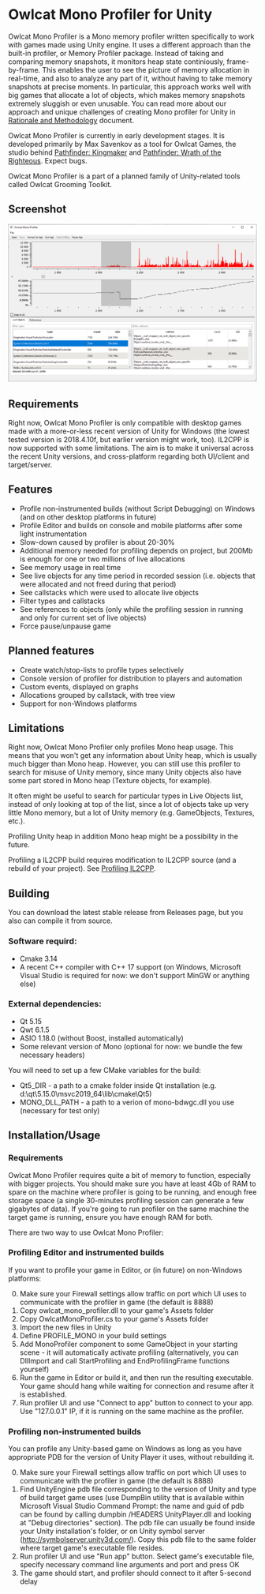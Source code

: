 # Owlcat Mono Profiler for Unity

Owlcat Mono Profiler is a Mono memory profiler written specifically to work with games made using Unity engine. It uses a different approach than the built-in profiler, or Memory Profiler package. Instead of taking and comparing memory snapshots, it monitors heap state continiously, frame-by-frame. This enables the user to see the picture of memory allocation in real-time, and also to analyze any part of it, without having to take memory snapshots at precise moments. In particular, this approach works well with big games that allocate a lot of objects, which makes memory snapshots extremely sluggish or even unusable. You can read more about our approach and unique challenges of creating Mono profiler for Unity in [Rationale and Methodology](doc/Rationale.md) document.

Owlcat Mono Profiler is currently in early development stages. It is developed primarily by Max Savenkov as a tool for Owlcat Games, the studio behind [Pathfinder: Kingmaker](https://kingmaker.owlcatgames.com/) and [Pathfinder: Wrath of the Righteous](https://wrath.owlcatgames.com/). Expect bugs.

Owlcat Mono Profiler is a part of a planned family of Unity-related tools called Owlcat Grooming Toolkit.

## Screenshot

![Profiler UI screenshot](doc/current_screen.png)

## Requirements

Right now, Owlcat Mono Profiler is only compatible with desktop games made with a more-or-less recent version of Unity for Windows (the lowest tested version is 2018.4.10f, but earlier version might work, too). IL2CPP is now supported with some limitations. The aim is to make it universal across the recent Unity versions, and cross-platform regarding both UI/client and target/server.

## Features
* Profile non-instrumented builds (without Script Debugging) on Windows (and on other desktop platforms in future)
* Profile Editor and builds on console and mobile platforms after some light instrumentation
* Slow-down caused by profiler is about 20-30%
* Additional memory needed for profiling depends on project, but 200Mb is enough for one or two millions of live allocations
* See memory usage in real time
* See live objects for any time period in recorded session (i.e. objects that were allocated and not freed during that period)
* See callstacks which were used to allocate live objects
* Filter types and callstacks
* See references to objects (only while the profiling session in running and only for current set of live objects)
* Force pause/unpause game

## Planned features
* Create watch/stop-lists to profile types selectively
* Console version of profiler for distribution to players and automation
* Custom events, displayed on graphs
* Allocations grouped by callstack, with tree view
* Support for non-Windows platforms

## Limitations

Right now, Owlcat Mono Profiler only profiles Mono heap usage. This means that you won't get any information about Unity heap, which is usually much bigger than Mono heap. However, you can still use this profiler to search for misuse of Unity memory, since many Unity objects also have some part stored in Mono heap (Texture objects, for example).

It often might be useful to search for particular types in Live Objects list, instead of only looking at top of the list, since a lot of objects take up very little Mono memory, but a lot of Unity memory (e.g. GameObjects, Textures, etc.).

Profiling Unity heap in addition Mono heap might be a possibility in the future.

Profiling a IL2CPP build requires modification to IL2CPP source (and a rebuild of your project). See [Profiling IL2CPP](doc/il2cpp.md).

## Building

You can download the latest stable release from Releases page, but you also can compile it from source.

### Software requird:

* Cmake 3.14
* A recent C++ compiler with C++ 17 support (on Windows, Microsoft Visual Studio is required for now: we don't support MinGW or anything else)

### External dependencies:

* Qt 5.15
* Qwt 6.1.5
* ASIO 1.18.0 (without Boost, installed automatically)
* Some relevant version of Mono (optional for now: we bundle the few necessary headers)

You will need to set up a few CMake variables for the build:

* Qt5_DIR - a path to a cmake folder inside Qt installation (e.g. d:\qt\5.15.0\msvc2019_64\lib\cmake\Qt5\)
* MONO_DLL_PATH - a path to a verion of mono-bdwgc.dll you use (necessary for test only)

## Installation/Usage

### Requirements

Owlcat Mono Profiler requires quite a bit of memory to function, especially with bigger projects. You should make sure you have at least 4Gb of RAM to spare on the machine where profiler is going to be running, and enough free storage space (a single 30-minutes profiling session can generate a few gigabytes of data). If you're going to run profiler on the same machine the target game is running, ensure you have enough RAM for both.

There are two way to use Owlcat Mono Profiler:

### Profiling Editor and instrumented builds

If you want to profile your game in Editor, or (in future) on non-Windows platforms:

0. Make sure your Firewall settings allow traffic on port which UI uses to communicate with the profiler in game (the default is 8888)
1. Copy owlcat_mono_profiler.dll to your game's Assets folder
2. Copy OwlcatMonoProfiler.cs to your game's Assets folder
3. Import the new files in Unity
4. Define PROFILE_MONO in your build settings
5. Add MonoProfiler component to some GameObject in your starting scene - it will automatically activate profiling (alternatively, you can DllImport and call StartProfiling and EndProfilingFrame functions yourself)
6. Run the game in Editor or build it, and then run the resulting executable. Your game should hang while waiting for connection and resume after it is established.
7. Run profiler UI and use "Connect to app" button to connect to your app. Use "127.0.0.1" IP, if it is running on the same machine as the profiler.

### Profiling non-instrumented builds

You can profile any Unity-based game on Windows as long as you have appropriate PDB for the version of Unity Player it uses, without rebuilding it.

0. Make sure your Firewall settings allow traffic on port which UI uses to communicate with the profiler in game (the default is 8888)
1. Find UnityEngine pdb file corresponding to the version of Unity and type of build target game uses (use DumpBin utility that is available within Microsoft Visual Studio Command Prompt: the name and guid of pdb can be found by calling dumpbin /HEADERS UnityPlayer.dll and looking at "Debug directories" section). The pdb file can usually be found inside your Unity installation's folder, or on Unity symbol server (http://symbolserver.unity3d.com/). Copy this pdb file to the same folder where target game's executable file resides.
2. Run profiler UI and use "Run app" button. Select game's executable file, specify necessary command line arguments and port and press OK
3. The game should start, and profiler should connect to it after 5-second delay